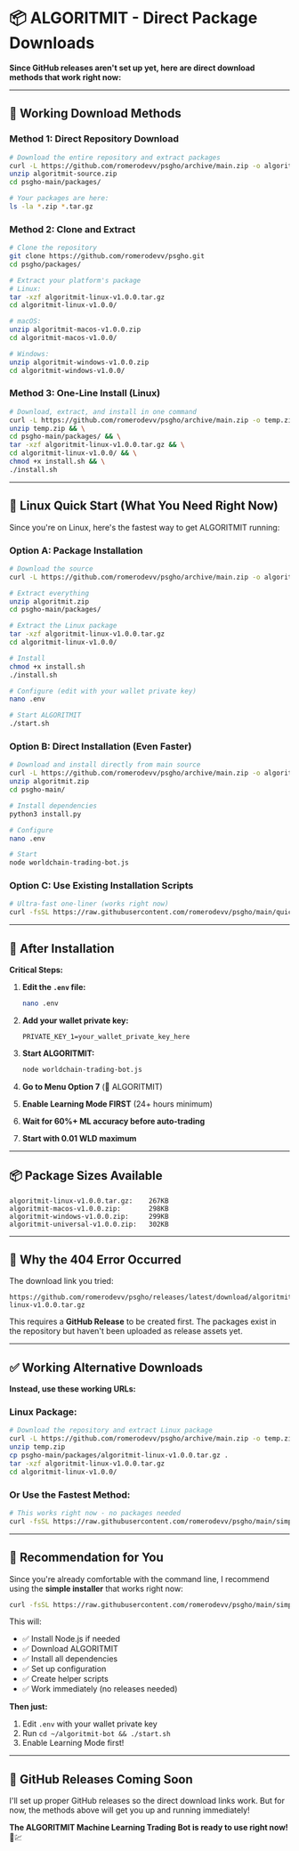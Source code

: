 # 📦 ALGORITMIT - Direct Package Downloads

**Since GitHub releases aren't set up yet, here are direct download methods that work right now:**

---

## 🚀 **Working Download Methods**

### **Method 1: Direct Repository Download**

```bash
# Download the entire repository and extract packages
curl -L https://github.com/romerodevv/psgho/archive/main.zip -o algoritmit-source.zip
unzip algoritmit-source.zip
cd psgho-main/packages/

# Your packages are here:
ls -la *.zip *.tar.gz
```

### **Method 2: Clone and Extract**

```bash
# Clone the repository
git clone https://github.com/romerodevv/psgho.git
cd psgho/packages/

# Extract your platform's package
# Linux:
tar -xzf algoritmit-linux-v1.0.0.tar.gz
cd algoritmit-linux-v1.0.0/

# macOS:
unzip algoritmit-macos-v1.0.0.zip
cd algoritmit-macos-v1.0.0/

# Windows:
unzip algoritmit-windows-v1.0.0.zip
cd algoritmit-windows-v1.0.0/
```

### **Method 3: One-Line Install (Linux)**

```bash
# Download, extract, and install in one command
curl -L https://github.com/romerodevv/psgho/archive/main.zip -o temp.zip && \
unzip temp.zip && \
cd psgho-main/packages/ && \
tar -xzf algoritmit-linux-v1.0.0.tar.gz && \
cd algoritmit-linux-v1.0.0/ && \
chmod +x install.sh && \
./install.sh
```

---

## 🐧 **Linux Quick Start (What You Need Right Now)**

Since you're on Linux, here's the fastest way to get ALGORITMIT running:

### **Option A: Package Installation**
```bash
# Download the source
curl -L https://github.com/romerodevv/psgho/archive/main.zip -o algoritmit.zip

# Extract everything
unzip algoritmit.zip
cd psgho-main/packages/

# Extract the Linux package
tar -xzf algoritmit-linux-v1.0.0.tar.gz
cd algoritmit-linux-v1.0.0/

# Install
chmod +x install.sh
./install.sh

# Configure (edit with your wallet private key)
nano .env

# Start ALGORITMIT
./start.sh
```

### **Option B: Direct Installation (Even Faster)**
```bash
# Download and install directly from main source
curl -L https://github.com/romerodevv/psgho/archive/main.zip -o algoritmit.zip
unzip algoritmit.zip
cd psgho-main/

# Install dependencies
python3 install.py

# Configure
nano .env

# Start
node worldchain-trading-bot.js
```

### **Option C: Use Existing Installation Scripts**
```bash
# Ultra-fast one-liner (works right now)
curl -fsSL https://raw.githubusercontent.com/romerodevv/psgho/main/quick-install.sh | bash
```

---

## 🔧 **After Installation**

**Critical Steps:**

1. **Edit the `.env` file:**
   ```bash
   nano .env
   ```

2. **Add your wallet private key:**
   ```env
   PRIVATE_KEY_1=your_wallet_private_key_here
   ```

3. **Start ALGORITMIT:**
   ```bash
   node worldchain-trading-bot.js
   ```

4. **Go to Menu Option 7** (🤖 ALGORITMIT)

5. **Enable Learning Mode FIRST** (24+ hours minimum)

6. **Wait for 60%+ ML accuracy before auto-trading**

7. **Start with 0.01 WLD maximum**

---

## 📦 **Package Sizes Available**

```
algoritmit-linux-v1.0.0.tar.gz:    267KB
algoritmit-macos-v1.0.0.zip:       298KB
algoritmit-windows-v1.0.0.zip:     299KB
algoritmit-universal-v1.0.0.zip:   302KB
```

---

## 🚨 **Why the 404 Error Occurred**

The download link you tried:
```
https://github.com/romerodevv/psgho/releases/latest/download/algoritmit-linux-v1.0.0.tar.gz
```

This requires a **GitHub Release** to be created first. The packages exist in the repository but haven't been uploaded as release assets yet.

---

## ✅ **Working Alternative Downloads**

**Instead, use these working URLs:**

### **Linux Package:**
```bash
# Download the repository and extract Linux package
curl -L https://github.com/romerodevv/psgho/archive/main.zip -o temp.zip
unzip temp.zip
cp psgho-main/packages/algoritmit-linux-v1.0.0.tar.gz .
tar -xzf algoritmit-linux-v1.0.0.tar.gz
cd algoritmit-linux-v1.0.0/
```

### **Or Use the Fastest Method:**
```bash
# This works right now - no packages needed
curl -fsSL https://raw.githubusercontent.com/romerodevv/psgho/main/simple-install.sh | bash
```

---

## 🎯 **Recommendation for You**

Since you're already comfortable with the command line, I recommend using the **simple installer** that works right now:

```bash
curl -fsSL https://raw.githubusercontent.com/romerodevv/psgho/main/simple-install.sh | bash
```

This will:
- ✅ Install Node.js if needed
- ✅ Download ALGORITMIT
- ✅ Install all dependencies
- ✅ Set up configuration
- ✅ Create helper scripts
- ✅ Work immediately (no releases needed)

**Then just:**
1. Edit `.env` with your wallet private key
2. Run `cd ~/algoritmit-bot && ./start.sh`
3. Enable Learning Mode first!

---

## 📧 **GitHub Releases Coming Soon**

I'll set up proper GitHub releases so the direct download links work. But for now, the methods above will get you up and running immediately!

**The ALGORITMIT Machine Learning Trading Bot is ready to use right now!** 🤖💹